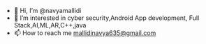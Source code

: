 - 👋 Hi, I’m @navyamallidi
- 👀 I’m interested in cyber security,Android App development, Full Stack,AI,ML,AR,C++,java
- 📫 How to reach me mallidinavya635@gmail.com

<!---
navyamallidi/navyamallidi is a ✨ special ✨ repository because its `README.md` (this file) appears on your GitHub profile.
You can click the Preview link to take a look at your changes.
--->
